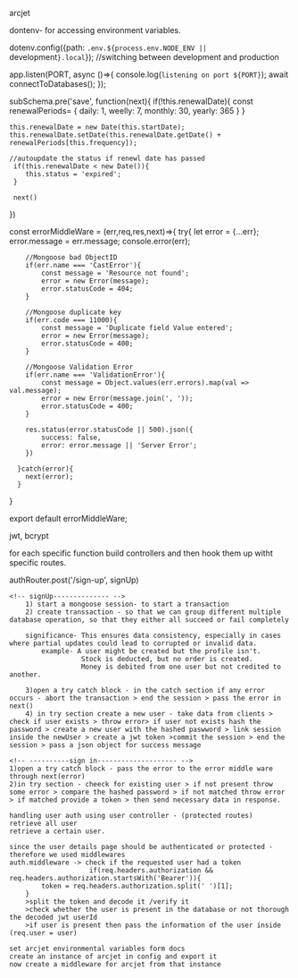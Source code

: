 arcjet

dontenv- for accessing environment variables.

dotenv.config({path: `.env.${process.env.NODE_ENV || `development`}.local`}); //switching between development and production 

<!-- --Connecting Databases--- -->
app.listen(PORT, async ()=>{
    console.log(`listening on port ${PORT}`);
    await connectToDatabases();
});
<!-- ---- -->


<!-- for running a function in database schema before the document is saved- (Schema.pre(method, function)) --> 
subSchema.pre('save', function(next){
    if(!this.renewalDate){
        const renewalPeriods= {
            daily: 1,
            weelly: 7,
            monthly: 30,
            yearly: 365
        }
    }

    this.renewalDate = new Date(this.startDate);
    this.renewalDate.setDate(this.renewalDate.getDate() + renewalPeriods[this.frequency]); 

    //autoupdate the status if renewl date has passed
     if(this.renewalDate < new Date()){
        this.status = 'expired';
     }

     next()
})
<!-- -------- -->


<!-- Erroor checking middleares -->

const errorMiddleWare = (err,req,res,next)=>{
      try{
        let error = {...err};
        error.message = err.message;
        console.error(err); 

        //Mongoose bad ObjectID
        if(err.name === 'CastError'){
            const message = 'Resource not found';
            error = new Error(message);
            error.statusCode = 404;
        }
        
        //Mongoose duplicate key
        if(err.code === 11000){
            const message = 'Duplicate field Value entered';
            error = new Error(message);
            error.statusCode = 400; 
        }

        //Mongoose Validation Error
        if(err.name === 'ValidationError'){
            const message = Object.values(err.errors).map(val => val.message);
            error = new Error(message.join(', '));
            error.statusCode = 400; 
        }

        res.status(error.statusCode || 500).json({
            success: false,
            error: error.message || 'Server Error';
        })

      }catch(error){
        next(error);
      }
}

export default errorMiddleWare;
    
<!-- -------------------------- -->


<!-- ----------AUTHENTICATION------------ -->
jwt, bcrypt

for each specific function build controllers and then hook them up witht specific routes.

authRouter.post('/sign-up', signUp)

    <!-- signUp-------------- -->
        1) start a mongoose session- to start a transaction
        2) create transsaction - so that we can group different multiple database operation, so that they either all succeed or fail completely

        significance- This ensures data consistency, especially in cases where partial updates could lead to corrupted or invalid data.
            example- A user might be created but the profile isn't.
                      Stock is deducted, but no order is created.
                      Money is debited from one user but not credited to another.
        
        3)open a try catch block - in the catch section if any error occurs - abort the transaction > end the session > pass the error in next()
        4) in try section create a new user - take data from clients > check if user exists > throw error> if user not exists hash the password > create a new user with the hashed paswword > link session inside the newUser > create a jwt token >commit the session > end the session > pass a json object for success message

    <!-- ----------sign in-------------------- -->
    1)open a try catch block - pass the error to the error middle ware through next(error)
    2)in try section - cheeck for existing user > if not present throw some error > compare the hashed password > if not matched throw error  > if matched provide a token > then send necessary data in response.

<!-- --------------------------------- -->

<!-- -----------Authorization--------------- -->

    handling user auth using user controller - (protected routes)
    retrieve all user
    retrieve a certain user.

    since the user details page should be authenticated or protected - therefore we used middlewares
    auth.middleware -> check if the requested user had a token 
                        if(req.headers.authorization && req.headers.authorization.startsWith('Bearer')){
            token = req.headers.authorization.split(' ')[1];
        } 
        >split the token and decode it /verify it
        >check whether the user is present in the database or not thorough the decoded jwt userId
        >if user is present then pass the information of the user inside (req.user = user)

<!-- -------------------------------- -->

<!-- ------------Rate Limiting using arcjet--------- -->
    set arcjet environmental variables form docs
    create an instance of arcjet in config and export it
    now create a middleware for arcjet from that instance
<!-- ----------------------------------- -->